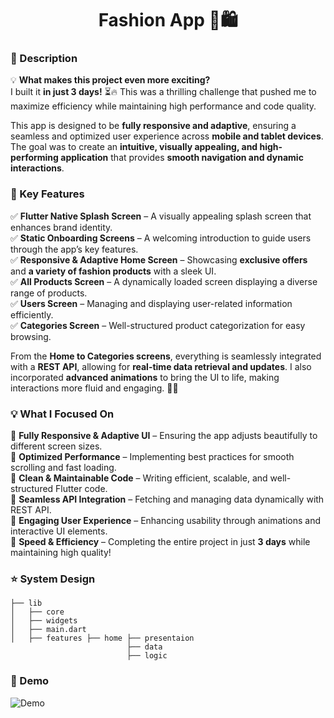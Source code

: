 <h1 align="center" style="font-weight: bold;">Fashion App 👗🛍️</h1>

### 🚀 Description

💡 **What makes this project even more exciting?**  
I built it **in just 3 days!** ⏳🔥 This was a thrilling challenge that pushed me to maximize efficiency while maintaining high performance and code quality.  

This app is designed to be **fully responsive and adaptive**, ensuring a seamless and optimized user experience across **mobile and tablet devices**. The goal was to create an **intuitive, visually appealing, and high-performing application** that provides **smooth navigation and dynamic interactions**.  

### 🎯 Key Features

✅ **Flutter Native Splash Screen** – A visually appealing splash screen that enhances brand identity.  
✅ **Static Onboarding Screens** – A welcoming introduction to guide users through the app’s key features.  
✅ **Responsive & Adaptive Home Screen** – Showcasing **exclusive offers** and **a variety of fashion products** with a sleek UI.  
✅ **All Products Screen** – A dynamically loaded screen displaying a diverse range of products.  
✅ **Users Screen** – Managing and displaying user-related information efficiently.  
✅ **Categories Screen** – Well-structured product categorization for easy browsing.  

From the **Home to Categories screens**, everything is seamlessly integrated with a **REST API**, allowing for **real-time data retrieval and updates**. I also incorporated **advanced animations** to bring the UI to life, making interactions more fluid and engaging. 🚀✨  

### 💡 What I Focused On

🔹 **Fully Responsive & Adaptive UI** – Ensuring the app adjusts beautifully to different screen sizes.  
🔹 **Optimized Performance** – Implementing best practices for smooth scrolling and fast loading.  
🔹 **Clean & Maintainable Code** – Writing efficient, scalable, and well-structured Flutter code.  
🔹 **Seamless API Integration** – Fetching and managing data dynamically with REST API.  
🔹 **Engaging User Experience** – Enhancing usability through animations and interactive UI elements.  
🔹 **Speed & Efficiency** – Completing the entire project in just **3 days** while maintaining high quality!  

### ⭐ System Design

```
├── lib
│   ├── core
│   ├── widgets
│   ├── main.dart
│   ├── features ├── home ├── presentaion
                          ├── data 
                          ├── logic
```

### 🎨 Demo  

![Demo](https://github.com/user-attachments/assets/1265eeab-7d4d-4d63-a6f3-645a605697a6)


